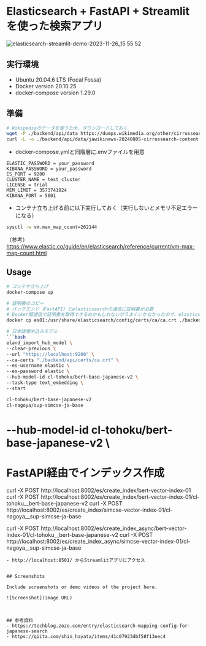 # Elasticsearch + FastAPI + Streamlit を使った検索アプリ

![elasticsearch-streamlit-demo-2023-11-26_15 55 52](https://github.com/nukano0522/elasticsearch-fastapi-streamlit-app/assets/30750233/7edaaa27-62b5-4bd7-89c5-9c68e8710b9a)


## 実行環境
- Ubuntu 20.04.6 LTS (Focal Fossa)
- Docker version 20.10.25
- docker-compose version 1.29.0

## 準備

``` bash
# Wikipediaのデータを使うため、ダウンロードしておく
wget -P ./backend/api/data https://dumps.wikimedia.org/other/cirrussearch/current/jawikinews-20240805-cirrussearch-general.json.gz 
curl -L -o ./backend/api/data/jawikinews-20240805-cirrussearch-content.json.gz https://dumps.wikimedia.org/other/cirrussearch/current/jawikinews-20240805-cirrussearch-content.json.gz
```

- docker-compose.ymlと同階層に.envファイルを用意
``` env
ELASTIC_PASSWORD = your_password
KIBANA_PASSWORD = your_password
ES_PORT = 9200
CLUSTER_NAME = test_cluster
LICENSE = trial
MEM_LIMIT = 3573741824
KIBANA_PORT = 5601
```

- コンテナ立ち上げる前に以下実行しておく（実行しないとメモリ不足エラーになる）
``` bash
sysctl -w vm.max_map_count=262144
```
（参考） https://www.elastic.co/guide/en/elasticsearch/reference/current/vm-max-map-count.html


## Usage
``` bash
# コンテナ立ち上げ
docker-compose up

# 証明書のコピー
# バックエンド（FastAPI）とelasticsearchの通信に証明書が必要
# Docker間通信で証明書を取得できるのかもしれないがうまくいかなかったので、elasticsearchのコンテナからコピーして使用
docker cp es01:/usr/share/elasticsearch/config/certs/ca/ca.crt ./backend/api

# 日本語埋め込みモデル
```bash
eland_import_hub_model \
--clear-previous \
--url "https://localhost:9200" \
--ca-certs "./backend/api/certs/ca.crt" \
--es-username elastic \
--es-password elastic \
--hub-model-id cl-tohoku/bert-base-japanese-v2 \
--task-type text_embedding \
--start

cl-tohoku/bert-base-japanese-v2
cl-nagoya/sup-simcse-ja-base
```

# --hub-model-id cl-tohoku/bert-base-japanese-v2 \

# FastAPI経由でインデックス作成
curl -X POST http://localhost:8002/es/create_index/bert-vector-index-01
curl -X POST http://localhost:8002/es/create_index/bert-vector-index-01/cl-tohoku__bert-base-japanese-v2
curl -X POST http://localhost:8002/es/create_index/simcse-vector-index-01/cl-nagoya__sup-simcse-ja-base

curl -X POST http://localhost:8002/es/create_index_async/bert-vector-index-01/cl-tohoku__bert-base-japanese-v2
curl -X POST http://localhost:8002/es/create_index_async/simcse-vector-index-01/cl-nagoya__sup-simcse-ja-base
```
- http://localhost:8501/ からStreamlitアプリにアクセス


## Screenshots

Include screenshots or demo videos of the project here.

![Screenshot](image URL)



## 参考資料
- https://techblog.zozo.com/entry/elasticsearch-mapping-config-for-japanese-search
- https://qiita.com/shin_hayata/items/41c07923dbf58f13eec4




